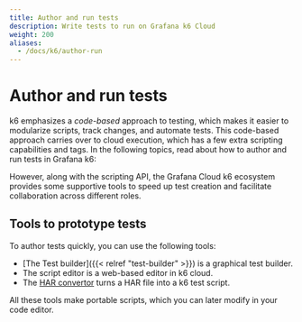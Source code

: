 ```yaml
---
title: Author and run tests
description: Write tests to run on Grafana k6 Cloud
weight: 200
aliases:
  - /docs/k6/author-run
---
```


# Author and run tests

k6 emphasizes a _code-based_ approach to testing, which makes it easier to modularize scripts, track changes, and automate tests.
This code-based approach carries over to cloud execution, which has a few extra scripting capabilities and tags.
In the following topics, read about how to author and run tests in Grafana k6:

However, along with the scripting API, the Grafana Cloud k6 ecosystem provides some supportive tools to speed up test creation and facilitate collaboration across different roles.

## Tools to prototype tests

To author tests quickly, you can use the following tools:

- [The Test builder]({{< relref "test-builder" >}}) is a graphical test builder.
- The script editor is a web-based editor in k6 cloud.
- The [HAR convertor](https://k6.io/docs/test-authoring/recording-a-session/har-converter/) turns a HAR file into a k6 test script.

All these tools make portable scripts, which you can later modify in your code editor.

